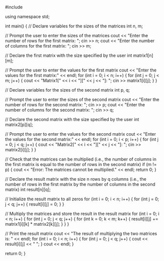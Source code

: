 #include <iostream>

using namespace std;

int main() {
  // Declare variables for the sizes of the matrices
  int n, m;

  // Prompt the user to enter the sizes of the matrices
  cout << "Enter the number of rows for the first matrix: ";
  cin >> n;
  cout << "Enter the number of columns for the first matrix: ";
  cin >> m;

  // Declare the first matrix with the size specified by the user
  int matrix1[n][m];

  // Prompt the user to enter the values for the first matrix
  cout << "Enter the values for the first matrix:" << endl;
  for (int i = 0; i < n; i++) {
    for (int j = 0; j < m; j++) {
      cout << "Matrix1[" << i << "][" << j << "]: ";
      cin >> matrix1[i][j];
    }
  }

  // Declare variables for the sizes of the second matrix
  int p, q;

  // Prompt the user to enter the sizes of the second matrix
  cout << "Enter the number of rows for the second matrix: ";
  cin >> p;
  cout << "Enter the number of columns for the second matrix: ";
  cin >> q;

  // Declare the second matrix with the size specified by the user
  int matrix2[p][q];

  // Prompt the user to enter the values for the second matrix
  cout << "Enter the values for the second matrix:" << endl;
  for (int i = 0; i < p; i++) {
    for (int j = 0; j < q; j++) {
      cout << "Matrix2[" << i << "][" << j << "]: ";
      cin >> matrix2[i][j];
    }
  }

  // Check that the matrices can be multiplied (i.e., the number of columns in the first matrix is equal to the number of rows in the second matrix)
  if (m != p) {
    cout << "Error: The matrices cannot be multiplied." << endl;
    return 0;
  }

  // Declare the result matrix with the size n rows by q columns (i.e., the number of rows in the first matrix by the number of columns in the second matrix)
  int result[n][q];

  // Initialize the result matrix to all zeros
  for (int i = 0; i < n; i++) {
    for (int j = 0; j < q; j++) {
      result[i][j] = 0;
    }
  }

  // Multiply the matrices and store the result in the result matrix
  for (int i = 0; i < n; i++) {
    for (int j = 0; j < q; j++) {
      for (int k = 0; k < m; k++) {
        result[i][j] += matrix1[i][k] * matrix2[k][j];
      }
    }
  }

  // Print the result matrix
  cout << "The result of multiplying the two matrices is: " << endl;
for (int i = 0; i < n; i++) {
for (int j = 0; j < q; j++) {
cout << result[i][j] << " ";
}
cout << endl;
}

return 0;
}

